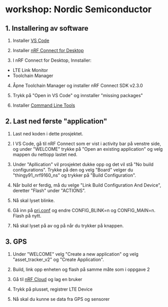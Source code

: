 # workshop: Nordic Semiconductor

## 1. Installering av software

1. Installer [VS Code](https://code.visualstudio.com/download)

2. Installer [nRF Connect for Desktop](https://www.nordicsemi.com/Products/Development-tools/nrf-connect-for-desktop/download)
  
 3. I nRF Connect for Desktop, Innstaller:
 - LTE Link Monitor
 - Toolchain Manager 
 
 4. Åpne Toolchain Manager og installer nRF Connect SDK v2.3.0
 
 5. Trykk på "Open in VS Code" og innstaller "missing packages"
 
 6. Installer [Command Line Tools](https://www.nordicsemi.com/Products/Development-tools/nRF-Command-Line-Tools/Download#infotabs)
 
 
 ## 2. Last ned første "application"
 
 1. Last ned koden i dette prosjektet. 
 
 2. I VS Code, gå til nRF Connect som er vist i activity bar på venstre side, og under "WELCOME" trykke på "Open an existing application" og velg mappen du nettopp lastet ned. 
 
 3. Under "Apllication" vil prosjektet dukke opp og det vil stå "No build configurations". Trykke på den og velg "Board" velger du "thingy91_nrf9160_ns" og trykker på "Build Configuration". 
 
 4. Når build er ferdig, må du velge "Link Build Configuration And Device", deretter "Flash" under "ACTIONS". 
 
 5. Nå skal lyset blinke. 
 
 6. Gå inn på [prj.conf](https://github.com/joridho/workshop-nordic-semiconductor/blob/main/workshop-materiale/prj.conf) og endre CONFIG_BLINK=n og CONFIG_MAIN=n. Flash på nytt. 
 
 7. Nå skal lyset på av og på når du trykker på knappen. 
 
 ## 3. GPS 
 
 1. Under "WELCOME" velg "Create a new application" og velg "asset_tracker_v2" og "Create Application".
 
 2. Build, link opp enheten og flash på samme måte som i oppgave 2
 
 3. Gå til [nRF Cloud](https://nrfcloud.com/) og lag en bruker
 
 4. Trykk på plusset, registrer LTE Device
 
 5. Nå skal du kunne se data fra GPS og sensorer 
 
 
